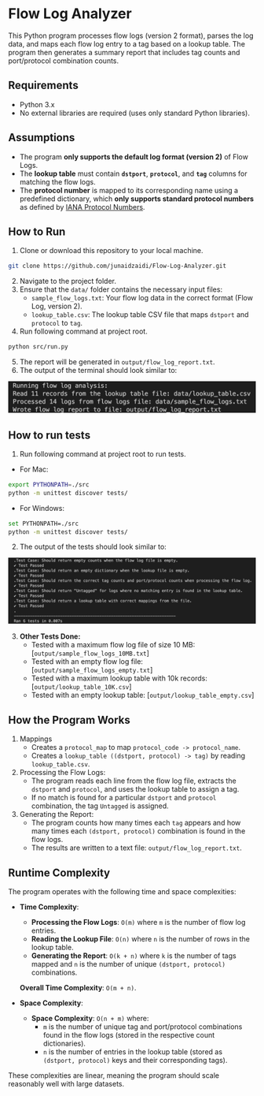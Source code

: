 # Flow Log Analyzer

This Python program processes flow logs (version 2 format), parses the log data, and maps each flow log entry to a tag based on a lookup table. The program then generates a summary report that includes tag counts and port/protocol combination counts.

## Requirements

- Python 3.x
- No external libraries are required (uses only standard Python libraries).

## Assumptions

- The program **only supports the default log format (version 2)** of Flow Logs.
- The **lookup table** must contain **`dstport`**, **`protocol`**, and **`tag`** columns for matching the flow logs.
- The **protocol number** is mapped to its corresponding name using a predefined dictionary, which **only supports standard protocol numbers** as defined by [IANA Protocol Numbers](https://www.iana.org/assignments/protocol-numbers/protocol-numbers.xhtml).

## How to Run

1. Clone or download this repository to your local machine.
```bash
git clone https://github.com/junaidzaidi/Flow-Log-Analyzer.git
```
2. Navigate to the project folder.
3. Ensure that the `data/` folder contains the necessary input files:
   - `sample_flow_logs.txt`: Your flow log data in the correct format (Flow Log, version 2).
   - `lookup_table.csv`: The lookup table CSV file that maps `dstport` and `protocol` to `tag`.
4. Run following command at project root.
```bash
python src/run.py
```
5. The report will be generated in `output/flow_log_report.txt`.
6. The output of the terminal should look similar to:

![alt text](output/terminal_output.png)

## How to run tests

1. Run following command at project root to run tests.
- For Mac:
```bash
export PYTHONPATH=./src
python -m unittest discover tests/
```
- For Windows:
```bash
set PYTHONPATH=./src
python -m unittest discover tests/
```
2. The output of the tests should look similar to:

![alt text](tests/tests_output.png)

3. **Other Tests Done:**
   - Tested with a maximum flow log file of size 10 MB: [`output/sample_flow_logs_10MB.txt`]
   - Tested with an empty flow log file: [`output/sample_flow_logs_empty.txt`]
   - Tested with a maximum lookup table with 10k records: [`output/lookup_table_10K.csv`]
   - Tested with an empty lookup table: [`output/lookup_table_empty.csv`]

## How the Program Works

1. Mappings
   - Creates a `protocol_map` to map `protocol_code -> protocol_name`.
   - Creates a `lookup_table ((dstport, protocol) -> tag)` by reading `lookup_table.csv`.
2. Processing the Flow Logs:
   - The program reads each line from the flow log file, extracts the `dstport` and `protocol`, and uses the lookup table to assign a tag.
   - If no match is found for a particular `dstport` and `protocol` combination, the tag `Untagged` is assigned.
3. Generating the Report:
   - The program counts how many times each `tag` appears and how many times each `(dstport, protocol)` combination is found in the flow logs.
   - The results are written to a text file: `output/flow_log_report.txt`.

## Runtime Complexity

The program operates with the following time and space complexities:

- **Time Complexity**:

  - **Processing the Flow Logs**: `O(m)` where `m` is the number of flow log entries.
  - **Reading the Lookup File**: `O(n)` where `n` is the number of rows in the lookup table.
  - **Generating the Report**: `O(k + n)` where `k` is the number of tags mapped and `n` is the number of unique `(dstport, protocol)` combinations.

  **Overall Time Complexity**: `O(m + n)`.

- **Space Complexity**:
  - **Space Complexity**: `O(n + m)` where:
    - `m` is the number of unique tag and port/protocol combinations found in the flow logs (stored in the respective count dictionaries).
    - `n` is the number of entries in the lookup table (stored as `(dstport, protocol)` keys and their corresponding tags).

These complexities are linear, meaning the program should scale reasonably well with large datasets.

